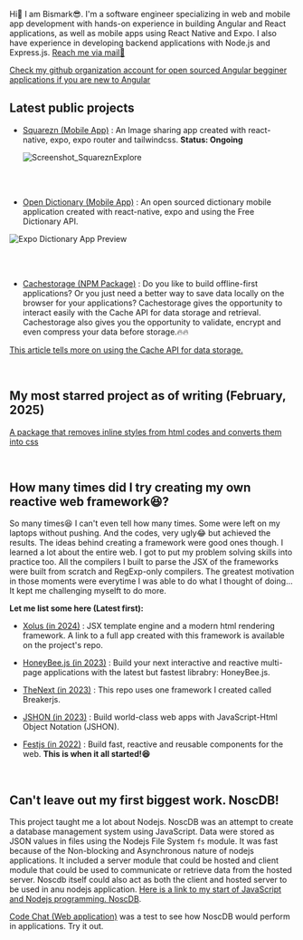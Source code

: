 Hi👋 I am Bismark😎. I'm a software engineer specializing in web and mobile app development with hands-on experience in building 
Angular and React applications, as well as mobile apps using React Native and Expo. I also have experience in developing backend 
applications with Node.js and Express.js. [Reach me via mail📩](mailto:bismarkkwabenayamoah@gmail.com)   


[Check my github organization account for open sourced Angular begginer applications if you are new to Angular](https://github.com/jsgroundup)     
 
## Latest public projects    
- [Squarezn (Mobile App)](https://github.com/KBismark/squarezn) : An Image sharing app created with react-native, expo, expo router and tailwindcss. **Status: Ongoing**
           
  ![Screenshot_SquareznExplore](https://github.com/user-attachments/assets/c772ca52-c039-47b5-8b8f-761e1bcc37b0)    

<br/> <br/> 
- [Open Dictionary (Mobile App)](https://github.com/KBismark/open-dictionary) : An open sourced dictionary mobile application created with react-native, expo and using the Free Dictionary API.    

![Expo Dictionary App Preview](https://github.com/user-attachments/assets/7a381b4c-a099-41da-bf29-771b67b98bcc)    

<br/> <br/> 
- [Cachestorage (NPM Package)](https://github.com/KBismark/cachestorage) : Do you like to build offline-first applications? Or you just need a better way to save data locally on the browser for your applications? Cachestorage gives the opportunity to interact easily with the Cache API for data storage and retrieval. Cachestorage also gives you the opportunity to validate, encrypt and even compress your data before storage.🔥🔥    
     
[This article tells more on using the Cache API for data storage.](https://web.dev/articles/cache-api-quick-guide)    

<br/> 

## My most starred project as of writing (February, 2025)
[A package that removes inline styles from html codes and converts them into css](https://github.com/KBismark/remove-style)  

<br/>

## How many times did I try creating my own reactive web framework😆?   
So many times😆 I can't even tell how many times. Some were left on my laptops without pushing. And the codes, very ugly😂 but achieved the results. The ideas behind creating a framework were good ones though. I learned a lot about the entire web. I got to put my problem solving skills into practice too. All the compilers I built to parse the JSX of the frameworks were built from scratch and RegExp-only compilers. The greatest motivation in those moments were everytime I was able to do what I thought of doing... It kept me challenging myselft to do more.     

**Let me list some here (Latest first):** 
- [Xolus (in 2024)](https://github.com/KBismark/xolus) : JSX template engine and a modern html rendering framework. A link to a full app created with this framework is available on the project's repo.

- [HoneyBee.js (in 2023)](https://github.com/KBismark/honey-bee/blob/master/demo/README.md) : Build your next interactive and reactive multi-page applications with the latest but fastest librabry: HoneyBee.js.

- [TheNext (in 2023)](https://github.com/KBismark/thenext) : This repo uses one framework I created called Breakerjs.

- [JSHON (in 2023)](https://github.com/KBismark/jshon) : Build world-class web apps with JavaScript-Html Object Notation (JSHON).

- [Festjs (in 2022)](https://github.com/KBismark/festjs) : Build fast, reactive and reusable components for the web. **This is when it all started!😆**

<br/>

## Can't leave out my first biggest work. NoscDB!
This project taught me a lot about Nodejs. NoscDB was an attempt to create a database management system using JavaScript. Data were stored as JSON values in files using the Nodejs File System `fs` module. It was fast because of the Non-blocking and Asynchronous nature of nodejs applications. It included a server module that could be hosted and client module that could be used to communicate or retrieve data from the hosted server. Noscdb itself could also act as both the client and hosted server to be used in anu nodejs application. [Here is a link to my start of JavaScript and Nodejs programming. NoscDB](https://github.com/KBismark/noscdb).    

[Code Chat (Web application)](https://github.com/KBismark/CodeChat) was a test to see how NoscDB would perform in applications. Try it out.    



